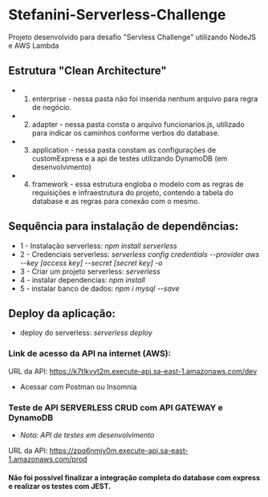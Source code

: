 # Stefanini-Serverless-Challenge
Projeto desenvolvido para desafio "Servless Challenge" utilizando NodeJS e AWS Lambda

## Estrutura "Clean Architecture"

* 1) enterprise - nessa pasta não foi inserida nenhum arquivo para regra de negócio.
* 2) adapter - nessa pasta consta o arquivo funcionarios.js, utilizado para indicar os caminhos conforme verbos do database.
* 3) application - nessa pasta constam as configurações de customExpress e a api de testes utilizando DynamoDB (em desenvolvimento)
* 4) framework - essa estrutura engloba o modelo com as regras de requisições e infraestrutura do projeto, contendo a tabela do database e as regras para conexão com o mesmo.

## Sequência para instalação de dependências:

* 1 - Instalação serverless:   *npm install serverless*
* 2 - Credenciais serverless:   *serverless config credentials --provider aws --key [access key] --secret [secret key] -o*
* 3 - Criar um projeto serverless:   *serverless*
* 4 - instalar dependencias:   *npm install*
* 5 - instalar banco de dados:   *npm i mysql --save*

## Deploy da aplicação:

* deploy do serverless:
*serverless deploy*

### Link de acesso da API na internet (AWS):

URL da API: https://k7tlkvvt2m.execute-api.sa-east-1.amazonaws.com/dev

* Acessar com Postman ou Insomnia 

### Teste de API SERVERLESS CRUD com API GATEWAY e DynamoDB

* *Nota: API de testes em desenvolvimento*

URL da API:  https://zpq6nmjy0m.execute-api.sa-east-1.amazonaws.com/prod

#### Não foi possível finalizar a integração completa do database com express e realizar os testes com JEST.